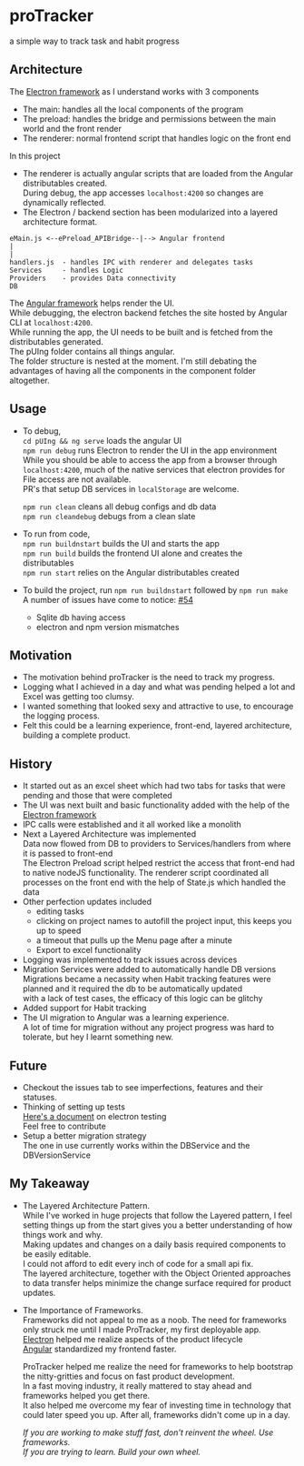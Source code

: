 # proTracker

a simple way to track task and habit progress

## Architecture

The [Electron framework](https://www.electronjs.org/) as I understand works with 3 components  

* The main: handles all the local components of the program  
* The preload: handles the bridge and permissions between the main world and the front render
* The renderer: normal frontend script that handles logic on the front end

In this project

* The renderer is actually angular scripts that are loaded from the Angular distributables created.  
  During debug, the app accesses `localhost:4200` so changes are dynamically reflected.
* The Electron / backend section has been modularized into a layered architecture format.

```text
eMain.js <--ePreload_APIBridge--|--> Angular frontend
|
|
handlers.js  - handles IPC with renderer and delegates tasks
Services     - handles Logic
Providers    - provides Data connectivity
DB
```

The [Angular framework](https://angular.io/) helps render the UI.  
While debugging, the electron backend fetches the site hosted by Angular CLI at `localhost:4200`.  
While running the app, the UI needs to be built and is fetched from the distributables generated.  
The pUIng folder contains all things angular.  
The folder structure is nested at the moment. I'm still debating the advantages of having all the components in the component folder altogether.  

## Usage

* To debug,  
  `cd pUIng && ng serve` loads the angular UI  
  `npm run debug` runs Electron to render the UI in the app environment  
  While you should be able to access the app from a browser through `localhost:4200`, much of the native services that electron provides for File access are not available.  
  PR's that setup DB services in `localStorage` are welcome.  
  
  `npm run clean` cleans all debug configs and db data  
  `npm run cleandebug` debugs from a clean slate  
* To run from code,  
  `npm run buildnstart` builds the UI and starts the app  
  `npm run build` builds the frontend UI alone and creates the distributables  
  `npm run start` relies on the Angular distributables created  
* To build the project, run `npm run buildnstart` followed by `npm run make`  
  A number of issues have come to notice: [#54](https://github.com/madhaven/proTracker/issues/54)  
  * Sqlite db having access  
  * electron and npm version mismatches  

## Motivation

* The motivation behind proTracker is the need to track my progress.  
* Logging what I achieved in a day and what was pending helped a lot and Excel was getting too clumsy.  
* I wanted something that looked sexy and attractive to use, to encourage the logging process.  
* Felt this could be a learning experience, front-end, layered architecture, building a complete product.  

## History

* It started out as an excel sheet which had two tabs for tasks that were pending and those that were completed  
* The UI was next built and basic functionality added with the help of the [Electron framework](https://www.electronjs.org/)  
* IPC calls were established and it all worked like a monolith
* Next a Layered Architecture was implemented  
  Data now flowed from DB to providers to Services/handlers from where it is passed to front-end  
  The Electron Preload script helped restrict the access that front-end had to native nodeJS functionality.
  The renderer script coordinated all processes on the front end with the help of State.js which handled the data  
* Other perfection updates included
  * editing tasks
  * clicking on project names to autofill the project input, this keeps you up to speed
  * a timeout that pulls up the Menu page after a minute
  * Export to excel functionality
* Logging was implemented to track issues across devices  
* Migration Services were added to automatically handle DB versions  
  Migrations became a necassity when Habit tracking features were planned and it required the db to be automatically updated  
  with a lack of test cases, the efficacy of this logic can be glitchy  
* Added support for Habit tracking
* The UI migration to Angular was a learning experience.  
  A lot of time for migration without any project progress was hard to tolerate, but hey I learnt something new.

## Future

* Checkout the issues tab to see imperfections, features and their statuses.  
* Thinking of setting up tests  
  [Here's a document](https://www.electronjs.org/docs/latest/tutorial/automated-testing) on electron testing  
  Feel free to contribute
* Setup a better migration strategy  
  The one in use currently works within the DBService and the DBVersionService  

## My Takeaway

* The Layered Architecture Pattern.  
  While I've worked in huge projects that follow the Layered pattern, I feel setting things up from the start gives you a better understanding of how things work and why.  
  Making updates and changes on a daily basis required components to be easily editable.  
  I could not afford to edit every inch of code for a small api fix.  
  The layered architecture, together with the Object Oriented approaches to data transfer helps minimize the change surface required for product updates.  
* The Importance of Frameworks.  
  Frameworks did not appeal to me as a noob.
  The need for frameworks only struck me until I made ProTracker, my first deployable app.  
  [Electron](https://www.electronjs.org/) helped me realize aspects of the product lifecycle  
  [Angular](https://angular.io/) standardized my frontend faster.

  ProTracker helped me realize the need for frameworks to help bootstrap the nitty-gritties and focus on fast product development.  
  In a fast moving industry, it really mattered to stay ahead and frameworks helped you get there.  
  It also helped me overcome my fear of investing time in technology that could later speed you up. After all, frameworks didn't come up in a day.  

  _If you are working to make stuff fast, don't reinvent the wheel. Use frameworks._  
  _If you are trying to learn. Build your own wheel._
